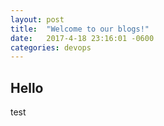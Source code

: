 ```yaml
---
layout: post
title:  "Welcome to our blogs!"
date:   2017-4-18 23:16:01 -0600
categories: devops
---
```


## Hello
test
